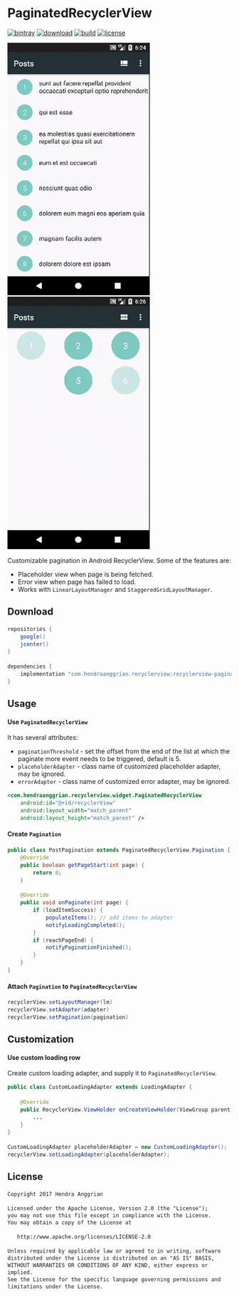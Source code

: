 PaginatedRecyclerView
=====================
[![bintray](https://img.shields.io/badge/bintray-recyclerview-brightgreen.svg)](https://bintray.com/hendraanggrian/recyclerview)
[![download](https://api.bintray.com/packages/hendraanggrian/recyclerview/recyclerview-paginated/images/download.svg)](https://bintray.com/hendraanggrian/recyclerview/recyclerview-paginated/_latestVersion)
[![build](https://travis-ci.com/hendraanggrian/recyclerview-paginated.svg)](https://travis-ci.com/hendraanggrian/recyclerview-paginated)
[![license](https://img.shields.io/badge/license-Apache--2.0-blue.svg)](http://www.apache.org/licenses/LICENSE-2.0)

![demo_list][demo_list] ![demo_grid][demo_grid]

Customizable pagination in Android RecyclerView. Some of the features are:
 * Placeholder view when page is being fetched.
 * Error view when page has failed to load.
 * Works with `LinearLayoutManager` and `StaggeredGridLayoutManager`.

Download
--------
```gradle
repositories {
    google()
    jcenter()
}

dependencies {
    implementation "com.hendraanggrian.recyclerview:recyclerview-paginated:$version"
}
```

Usage
-----
#### Use `PaginatedRecyclerView`
It has several attributes:
 * `paginationThreshold` - set the offset from the end of the list at which the paginate more event needs to be triggered, default is 5.
 * `placeholderAdapter` - class name of customized placeholder adapter, may be ignored.
 * `errorAdapter` - class name of customized error adapter, may be ignored.

```xml
<com.hendraanggrian.recyclerview.widget.PaginatedRecyclerView
    android:id="@+id/recyclerView"
    android:layout_width="match_parent"
    android:layout_height="match_parent" />
```

#### Create `Pagination`
```java
public class PostPagination extends PaginatedRecyclerView.Pagination {
    @Override
    public boolean getPageStart(int page) {
        return 0;
    }

    @Override
    public void onPaginate(int page) {
        if (loadItemSuccess) {
            populateItems(); // add items to adapter
            notifyLoadingCompleted();
        }
        if (reachPageEnd) {
            notifyPaginationFinished();
        }
    }
}
```

#### Attach `Pagination` to `PaginatedRecyclerView`
```java
recyclerView.setLayoutManager(lm)
recyclerView.setAdapter(adapter)
recyclerView.setPagination(pagination)
```

Customization
-------------
#### Use custom loading row
Create custom loading adapter, and supply it to `PaginatedRecyclerView`.
```java
public class CustomLoadingAdapter extends LoadingAdapter {

    @Override
    public RecyclerView.ViewHolder onCreateViewHolder(ViewGroup parent, int viewType) {
        ...
    }
}

CustomLoadingAdapter placeholderAdapter = new CustomLoadingAdapter();
recyclerView.setLoadingAdapter(placeholderAdapter);
```

License
-------
    Copyright 2017 Hendra Anggrian

    Licensed under the Apache License, Version 2.0 (the "License");
    you may not use this file except in compliance with the License.
    You may obtain a copy of the License at

       http://www.apache.org/licenses/LICENSE-2.0

    Unless required by applicable law or agreed to in writing, software
    distributed under the License is distributed on an "AS IS" BASIS,
    WITHOUT WARRANTIES OR CONDITIONS OF ANY KIND, either express or implied.
    See the License for the specific language governing permissions and
    limitations under the License.

[demo_list]: /art/demo_list.gif
[demo_grid]: /art/demo_grid.gif
